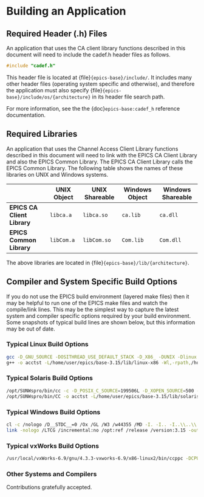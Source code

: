 # Building an Application

## Required Header (.h) Files

An application that uses the CA client library functions described in
this document will need to include the cadef.h header files as follows.

``` c
#include "cadef.h"
```

This header file is located at {file}`{epics-base}/include/`. It includes
many other header files (operating system specific and otherwise), and
therefore the application must also specify
{file}`{epics-base}/include/os/{architecture}` in its header file search path.

For more information,
see the the {doc}`epics-base:cadef_h` reference documentation.

## Required Libraries

An application that uses the Channel Access Client Library functions
described in this document will need to link with the EPICS CA Client
Library and also the EPICS Common Library. The EPICS CA Client Library
calls the EPICS Common Library. The following table shows the names of
these libraries on UNIX and Windows systems.

|                             | UNIX Object | UNIX Shareable | Windows Object | Windows Shareable |
|-----------------------------|-------------|----------------|----------------|-------------------|
| **EPICS CA Client Library** | `libca.a`   | `libca.so`     | `ca.lib`       | `ca.dll`          |
| **EPICS Common Library**    | `libCom.a`  | `libCom.so`    | `Com.lib`      | `Com.dll`         |

The above libraries are located in {file}`{epics-base}/lib/{architecture}`.

## Compiler and System Specific Build Options

If you do not use the EPICS build environment (layered make files) then
it may be helpful to run one of the EPICS make files and watch the
compile/link lines. This may be the simplest way to capture the latest
system and compiler specific options required by your build environment.
Some snapshots of typical build lines are shown below, but this
information may be out of date.

### Typical Linux Build Options

``` bash
gcc -D_GNU_SOURCE -DOSITHREAD_USE_DEFAULT_STACK -D_X86_ -DUNIX -Dlinux -O3 -g -Wall -I. -I.. -I../../../../include/compiler/gcc -I../../../../include/os/Linux -I../../../../include -c ../acctst.c`
g++ -o acctst -L/home/user/epics/base-3.15/lib/linux-x86 -Wl,-rpath,/home/user/epics/base-3.15/lib/linux-x86 acctstMain.o acctst.o -lca -lCom`
```

### Typical Solaris Build Options

``` bash
/opt/SUNWspro/bin/cc -c -D_POSIX_C_SOURCE=199506L -D_XOPEN_SOURCE=500 -DOSITHREAD_USE_DEFAULT_STACK -DUNIX -DSOLARIS=9 -mt -D__EXTENSIONS__ -Xc -v -xO4 -I. -I.. -I../../../../include/compiler/solStudio -I../../../../include/os/solaris -I../../../../include ../acctst.c`
/opt/SUNWspro/bin/CC -o acctst -L/home/user/epics/base-3.15/lib/solaris-sparc/ -mt -z ignore -z combreloc -z lazyload -R/home/user/epics/base-3.15/lib/solaris-sparc acctstMain.o acctst.o -lca -lCom`
```

### Typical Windows Build Options

``` bash
cl -c /nologo /D__STDC__=0 /Ox /GL /W3 /w44355 /MD -I. -I.. -I..\\..\\..\\..\\include\\compiler\\msvc -I..\\..\\..\\..\\include\\os\\WIN32 -I..\\..\\..\\..\\include ..\\acctst.c`
link -nologo /LTCG /incremental:no /opt:ref /release /version:3.15 -out:acctst.exe acctstMain.obj acctst.obj d:/user/epics/base-3.15/lib/win32-x86/ca.lib d:/user/epics/base-3.15/lib/win32-x86/Com.lib`
```

### Typical vxWorks Build Options

``` bash
/usr/local/vxWorks-6.9/gnu/4.3.3-vxworks-6.9/x86-linux2/bin/ccppc -DCPU=PPC32 -DvxWorks=vxWorks -O2 -Wall -mstrict-align -mlongcall -fno-builtin -include /usr/local/vxWorks-6.9/vxworks-6.9/target/h/vxWorks.h -I. -I../O.Common -I.. -I../../../../include/compiler/gcc -I../../../../include/os/vxWorks -I../../../../include -I/usr/local/vxWorks-6.9/vxworks-6.9/target/h -I/usr/local/vxWorks-6.9/vxworks-6.9/target/h/wrn/coreip -c ../acctst.c
```

### Other Systems and Compilers

Contributions gratefully accepted.
